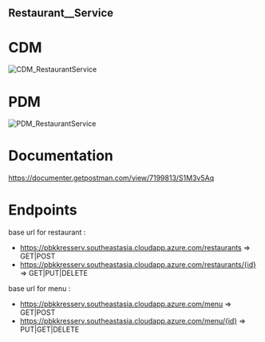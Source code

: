 ## Restaurant__Service

# CDM
![CDM_RestaurantService](https://user-images.githubusercontent.com/33017954/57979601-2fd27100-7a4a-11e9-97d8-5f16b3758650.png)
# PDM
![PDM_RestaurantService](https://user-images.githubusercontent.com/33017954/57979815-df104780-7a4c-11e9-8809-b32de70db775.png)
# Documentation
https://documenter.getpostman.com/view/7199813/S1M3v5Aq
# Endpoints
base url for restaurant :
- https://pbkkresserv.southeastasia.cloudapp.azure.com/restaurants => GET|POST
- https://pbkkresserv.southeastasia.cloudapp.azure.com/restaurants/{id} => GET|PUT|DELETE

base url for menu : 
- https://pbkkresserv.southeastasia.cloudapp.azure.com/menu => GET|POST
- https://pbkkresserv.southeastasia.cloudapp.azure.com/menu/{id} => PUT|GET|DELETE


